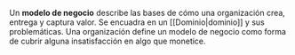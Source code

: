 Un **modelo de negocio** describe las bases de cómo una organización crea, entrega y captura valor. Se encuadra en un [[Dominio|dominio]] y sus problemáticas. Una organización define un modelo de negocio como forma de cubrir alguna insatisfacción en algo que monetice.